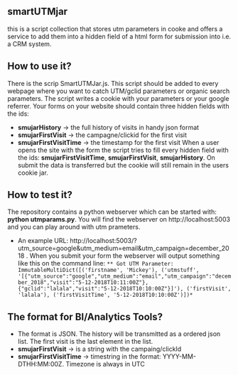 ## smartUTMjar

this is a script collection that stores utm parameters in cooke and offers a service to add them into a hidden field of a html form for submission into i.e. a CRM system.

## How to use it?

There is the scrip SmartUTMJar.js. This script should be added to every webpage where you want to catch UTM/gclid parameters or organic search parameters.
The script writes a cookie with your parameters or your google referrer. Your forms on your website should contain three hidden fields with the ids:
* **smujarHistory** -> the full history of visits in handy json format
* **smujarFirstVisit** -> the campagne/clickid for the first visit
* **smujarFirstVisitTime** -> the timestamp for the first visit
When a user opens the site with the form the script tries to fill every hidden field with the ids: **smujarFirstVisitTime**, **smujarFirstVisit**, **smujarHistory**. On submit the data is transferred but the cookie will still remain in the users cookie jar.

## How to test it?

The repository contains a python webserver which can be started with: **python utmparams.py**.
You will find the webserver on http://localhost:5003 and you can play around with utm prameters.
* An example URL: http://localhost:5003/?utm_source=google&utm_medium=email&utm_campaign=december_2018 .
When you submit your form the webserver will output something like this on the command line:
`** Got UTM Parameter: ImmutableMultiDict([('firstname', 'Mickey'), ('utmstuff', '[{"utm_source":"google","utm_medium":"email","utm_campaign":"december_2018","visit":"5-12-2018T10:11:00Z"},{"gclid":"lalala","visit":"5-12-2018T10:10:00Z"}]'), ('firstVisit', 'lalala'), ('firstVisitTime', '5-12-2018T10:10:00Z')])*`

## The format for BI/Analytics Tools?

* The format is JSON. The history will be transmitted as a ordered json list. The first visit is the last element in the list.
* **smujarFirstVisit** -> is a string with the campaing/clickId
* **smujarFirstVisitTime** -> timestring in the format: YYYY-MM-DTHH:MM:00Z. Timezone is always in UTC